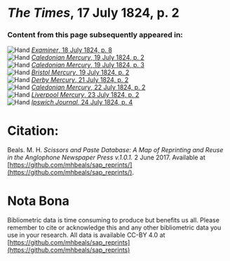 # *The Times*, 17 July 1824, p. 2  
  
### Content from this page subsequently appeared in:  
![Hand](http://scissorsandpaste.net/wp-content/uploads/2017/06/smallhandpointer.png) [*Examiner*, 18 July 1824, p. 8](https://mhbeals.github.io/sap_html/Examiner/Examiner-18-July-1824-p-8)  
![Hand](http://scissorsandpaste.net/wp-content/uploads/2017/06/smallhandpointer.png) [*Caledonian Mercury*, 19 July 1824, p. 2](https://mhbeals.github.io/sap_html/Caledonian-Mercury/Caledonian-Mercury-19-July-1824-p-2)  
![Hand](http://scissorsandpaste.net/wp-content/uploads/2017/06/smallhandpointer.png) [*Caledonian Mercury*, 19 July 1824, p. 3](https://mhbeals.github.io/sap_html/Caledonian-Mercury/Caledonian-Mercury-19-July-1824-p-3)  
![Hand](http://scissorsandpaste.net/wp-content/uploads/2017/06/smallhandpointer.png) [*Bristol Mercury*, 19 July 1824, p. 2](https://mhbeals.github.io/sap_html/Bristol-Mercury/Bristol-Mercury-19-July-1824-p-2)  
![Hand](http://scissorsandpaste.net/wp-content/uploads/2017/06/smallhandpointer.png) [*Derby Mercury*, 21 July 1824, p. 2](https://mhbeals.github.io/sap_html/Derby-Mercury/Derby-Mercury-21-July-1824-p-2)  
![Hand](http://scissorsandpaste.net/wp-content/uploads/2017/06/smallhandpointer.png) [*Caledonian Mercury*, 22 July 1824, p. 2](https://mhbeals.github.io/sap_html/Caledonian-Mercury/Caledonian-Mercury-22-July-1824-p-2)  
![Hand](http://scissorsandpaste.net/wp-content/uploads/2017/06/smallhandpointer.png) [*Liverpool Mercury*, 23 July 1824, p. 2](https://mhbeals.github.io/sap_html/Liverpool-Mercury/Liverpool-Mercury-23-July-1824-p-2)  
![Hand](http://scissorsandpaste.net/wp-content/uploads/2017/06/smallhandpointer.png) [*Ipswich Journal*, 24 July 1824, p. 4](https://mhbeals.github.io/sap_html/Ipswich-Journal/Ipswich-Journal-24-July-1824-p-4)  


# Citation: 

Beals. M. H. *Scissors and Paste Database: A Map of Reprinting and Reuse in the Anglophone Newspaper Press v.1.0.1.* 2 June 2017. Available at [https://github.com/mhbeals/sap_reprints/](https://github.com/mhbeals/sap_reprints/). 

# Nota Bona

Bibliometric data is time consuming to produce but benefits us all. Please remember to cite or acknowledge this and any other bibliometric data you use in your research. All data is available CC-BY 4.0 at [https://github.com/mhbeals/sap_reprints](https://github.com/mhbeals/sap_reprints)